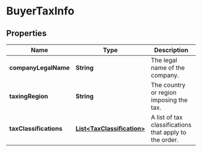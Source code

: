 
# BuyerTaxInfo

## Properties
Name | Type | Description | Notes
------------ | ------------- | ------------- | -------------
**companyLegalName** | **String** | The legal name of the company. |  [optional]
**taxingRegion** | **String** | The country or region imposing the tax. |  [optional]
**taxClassifications** | [**List&lt;TaxClassification&gt;**](TaxClassification.md) | A list of tax classifications that apply to the order. |  [optional]



